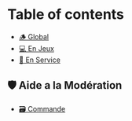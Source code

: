 # Table of contents

* [🪵 Global](README.md)
* [💻 En Jeux](en-jeux.md)
* [🚨 En Service](en-service.md)

## 🛡️ Aide a la Modération

* [🗃️ Commande](aide-a-la-moderation/commande.md)
